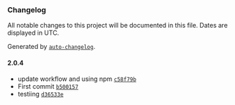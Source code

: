 ### Changelog

All notable changes to this project will be documented in this file. Dates are displayed in UTC.

Generated by [`auto-changelog`](https://github.com/CookPete/auto-changelog).

#### 2.0.4

- update workflow and using npm [`c58f79b`](https://github.com/kidelag/joke-app/commit/c58f79b33285dd5676bdfdb95ee94331b5499373)
- First commit [`b500157`](https://github.com/kidelag/joke-app/commit/b50015746a0070527701cc6088e8caf30136df6c)
- testiing [`d36533e`](https://github.com/kidelag/joke-app/commit/d36533e09d3cad2181edfb40175335b0eb39e1af)
